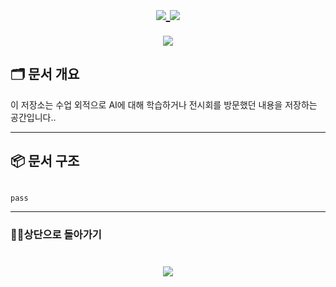 <h1 align="center">
    <a href="https://github.com/skwjdgh">
    <img align="center" src="https://img.shields.io/badge/goto-Main-green.svg" />
  </a>
      <a href="https://github.com/skwjdgh/External">
    <img align="center" src="https://img.shields.io/badge/goto-External-green.svg" />
  </a>
</h1>

<p align = "center">
  <img align = "center" src = "https://capsule-render.vercel.app/api?type=blur&height=200&color=gradient&text=Theory%20and%20Seminar&descAlign=59&section=header">


## 🗂 문서 개요

이 저장소는 수업 외적으로 AI에 대해 학습하거나 전시회를 방문했던 내용을 저장하는 공간입니다..

---

## 📦 문서 구조


```bash

pass


```
---

###  👨‍💻상단으로 돌아가기
<h1 align="center">
        <a href="https://github.com/skwjdgh/External">
    <img align="center" src="https://img.shields.io/badge/backto-Top-green.svg" />
  </a>
</h1>
